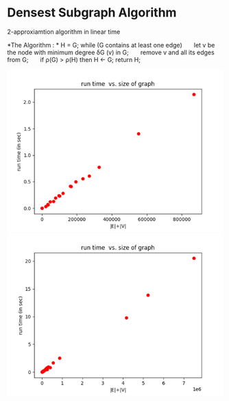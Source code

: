 # Densest Subgraph Algorithm
 2-approxiamtion algorithm in linear time

*The Algorithm : *
H = G;
while (G contains at least one edge)
&nbsp;&nbsp;&nbsp;&nbsp;&nbsp;&nbsp;let v be the node with minimum degree δG (v) in G;
&nbsp;&nbsp;&nbsp;&nbsp;&nbsp;&nbsp;remove v and all its edges from G;
&nbsp;&nbsp;&nbsp;&nbsp;&nbsp;&nbsp;if ρ(G) > ρ(H) then H ← G;
return H;

![performance_fig](performance_fig.png?raw=true "Title")
![performance_fig](performance_fig2.png?raw=true "Title")
